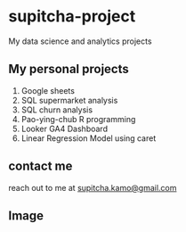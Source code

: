 # supitcha-project
My data science and analytics projects

## My personal projects
1. Google sheets
1. SQL supermarket analysis
2. SQL churn analysis
3. Pao-ying-chub R programming
4. Looker GA4 Dashboard
5. Linear Regression Model using caret 

## contact me
reach out to me at supitcha.kamo@gmail.com

## Image
